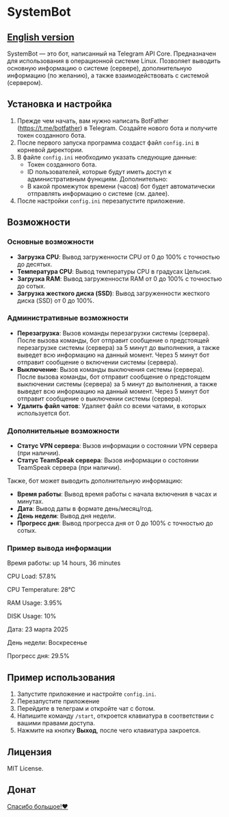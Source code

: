 # SystemBot

[English version](README.md)
---

SystemBot — это бот, написанный на Telegram API Core. Предназначен для использования в операционной системе Linux. Позволяет выводить основную информацию о системе (сервере), дополнительную информацию (по желанию), а также взаимодействовать с системой (сервером).

## Установка и настройка

1. Прежде чем начать, вам нужно написать BotFather (https://t.me/botfather) в Telegram. Создайте нового бота и получите токен созданного бота.
2. После первого запуска программа создаст файл `config.ini` в корневой директории.
3. В файле `config.ini` необходимо указать следующие данные:
   - Токен созданного бота.
   - ID пользователей, которые будут иметь доступ к административным функциям.
   Дополнительно:
   - В какой промежуток времени (часов) бот будет автоматически отправлять информацию о системе (см. далее).
4. После настройки `config.ini` перезапустите приложение.

## Возможности

### Основные возможности

- **Загрузка CPU**: Вывод загруженности CPU от 0 до 100% с точностью до десятых.
- **Температура CPU**: Вывод температуры CPU в градусах Цельсия.
- **Загрузка RAM**: Вывод загруженности RAM от 0 до 100% с точностью до сотых.
- **Загрузка жесткого диска (SSD)**: Вывод загруженности жесткого диска (SSD) от 0 до 100%.

### Административные возможности
- **Перезагрузка**: Вызов команды перезагрузки системы (сервера). После вызова команды, бот отправит сообщение о предстоящей перезагрузке системы (сервера) за 5 минут до выполнения, а также выведет всю информацию на данный момент. Через 5 минут бот отправит сообщение о включении системы (сервера).
- **Выключение**: Вызов команды выключения системы (сервера). После вызова команды, бот отправит сообщение о предстоящем выключении системы (сервера) за 5 минут до выполнения, а также выведет всю информацию на данный момент. Через 5 минут бот отправит сообщение о выключении системы (сервера).
- **Удалить файл чатов**: Удаляет файл со всеми чатами, в которых используется бот.

### Дополнительные возможности
- **Статус VPN сервера**: Вызов информации о состоянии VPN сервера (при наличии).
- **Статус TeamSpeak сервера**: Вызов информации о состоянии TeamSpeak сервера (при наличии).

Также, бот может выводить дополнительную информацию:
- **Время работы**: Вывод время работы с начала включения в часах и минутах.
- **Дата**: Вывод даты в формате день/месяц/год.
- **День недели**: Вывод дня недели.
- **Прогресс дня**: Вывод прогресса дня от 0 до 100% с точностью до сотых.

### Пример вывода информации
Время работы: up 14 hours, 36 minutes

CPU Load: 57.8%

CPU Temperature: 28°C

RAM Usage: 3.95%

DISK Usage: 10%

Дата: 23 марта 2025

День недели: Воскресенье

Прогресс дня: 29.5%

## Пример использования

1. Запустите приложение и настройте `config.ini`.
2. Перезапустите приложение
3. Перейдите в телеграм и откройте чат с ботом.
4. Напишите команду `/start`, откроется клавиатура в соответствии с вашими правами доступа.
6. Нажмите на кнопку **Выход**, после чего клавиатура закроется.

## Лицензия

MIT License.

## Донат

[Спасибо большое!❤️](https://boosty.to/naillin/donate)
